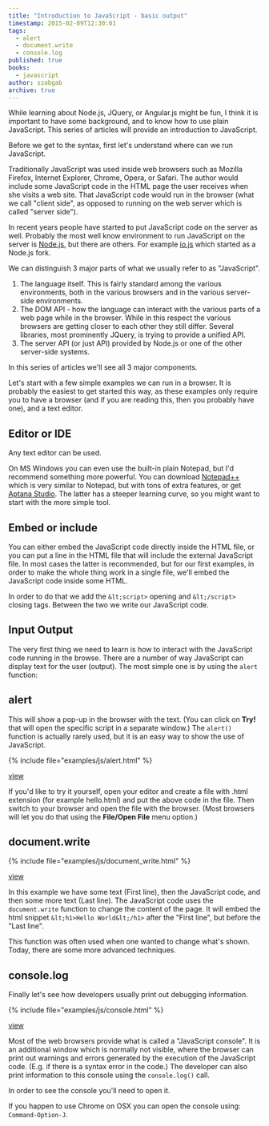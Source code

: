 ```yaml
---
title: "Introduction to JavaScript - basic output"
timestamp: 2015-02-09T12:30:01
tags:
  - alert
  - document.write
  - console.log
published: true
books:
  - javascript
author: szabgab
archive: true
---
```



While learning about Node.js, JQuery, or Angular.js might be fun, I think it is important to have some background, and to know how to
use plain JavaScript. This series of articles will provide an introduction to JavaScript.


Before we get to the syntax, first let's understand where can we run JavaScript.

Traditionally JavaScript was used inside web browsers  such as Mozilla Firefox, Internet Explorer, Chrome, Opera, or Safari. The author
would include some JavaScript code  in the HTML page the user receives when she visits a web site. That JavaScript code would run
in the browser (what we call "client side", as opposed to running on the web server which is called "server side").

In recent years people have started to put JavaScript code on the server as well. Probably the most well know environment
to run JavaScript on the server is [Node.js](http://nodejs.org/), but there are others. For example
[io.js](https://iojs.org/) which started as a Node.js fork.

We can distinguish 3 major parts of what we usually refer to as "JavaScript".

<ol>
  <li>The language itself. This is fairly standard among the various environments, both in the various browsers and in
the various server-side environments.</li>
  <li>The DOM API - how the language can interact with the various parts of a web page while in the browser. While in this respect the various browsers are getting closer
    to each other they still differ. Several libraries, most prominently JQuery, is trying to provide a unified API.</li>
  <li>The server API (or just API) provided by Node.js or one of the other server-side systems.</li>
</ol>

In this series of articles we'll see all 3 major components.

Let's start with a few simple examples we can run in a browser.
It is probably the easiest to get started this way, as these examples only require you to have
a browser (and if you are reading this, then you probably have one), and a text editor. 

## Editor or IDE

Any text editor can be used.

On MS Windows you can even use the built-in plain Notepad, but I'd recommend something more powerful.
You can download [Notepad++](http://notepad-plus-plus.org/) which is very similar to Notepad, but with tons of extra features,
or get [Aptana Studio](http://www.aptana.com/). The latter has a steeper learning curve, so you might want to start with the
more simple tool.

## Embed or include

You can either embed the JavaScript code directly inside the HTML file, or you can put a line in the HTML file that will include
the external JavaScript file. In most cases the latter is recommended, but for our first examples, in order to make the whole thing work
in a single file, we'll embed the JavaScript code inside some HTML.

In order to do that we add the `&lt;script>` opening and `&lt;/script>` closing tags. Between the two we write our JavaScript code.


## Input Output

The very first thing we need to learn is how to interact with the JavaScript code running in the browse. There are a number of way
JavaScript can display text for the user (output). The most simple one is by using the `alert` function:

## alert

This will show a pop-up in the browser with the text. (You can click on <b>Try!</b> that will open the specific script in a separate window.)
The `alert()` function is actually rarely used, but it is an easy way to show the use of JavaScript.

{% include file="examples/js/alert.html" %}

[view](examples/js/alert.html)

If you'd like to try it yourself, open your editor and create a file with .html extension (for example hello.html) and put the above code in
the file. Then switch to your browser and open the file with the browser. (Most browsers will let you do that using the <b>File/Open File</b>
menu option.)

## document.write

{% include file="examples/js/document_write.html" %}

[view](examples/js/document_write.html)

In this example we have some text (First line), then the JavaScript code, and then some more text (Last line).
The JavaScript code uses the `document.write` function to change the content of the page. It will embed the html snippet
`&lt;h1>Hello World&lt;/h1>` after the "First line", but before the "Last line".

This function was often used when one wanted to change what's shown. Today, there are some more advanced techniques.

## console.log

Finally let's see how developers usually print out debugging information.

{% include file="examples/js/console.html" %}

[view](examples/js/console.html)

Most of the web browsers provide what is called a "JavaScript console". It is an additional window which is normally not
visible, where the browser can print out warnings and errors generated by the execution of the JavaScript code. (E.g. if there is
a syntax error in the code.) The developer can also print information to this console using the `console.log()`
call.

In order to see the console you'll need to open it.

If you happen to use Chrome on OSX you can open the console using: `Command-Option-J`.








